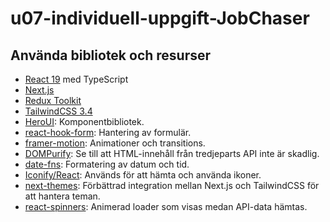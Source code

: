 # u07-individuell-uppgift-JobChaser

## Använda bibliotek och resurser
- [React 19](https://react.dev) med TypeScript
- [Next.js](https://nextjs.org)
- [Redux Toolkit](https://redux-toolkit.js.org)
- [TailwindCSS 3.4](https://v3.tailwindcss.com)
- [HeroUI](https://www.heroui.com): Komponentbibliotek.
- [react-hook-form](https://react-hook-form.com): Hantering av formulär.
- [framer-motion](https://github.com/motiondivision/motion): Animationer och transitions.
- [DOMPurify](https://github.com/cure53/DOMPurify): Se till att HTML-innehåll från tredjeparts API inte är skadlig.
- [date-fns](https://date-fns.org): Formatering av datum och tid.
- [Iconify/React](https://iconify.design/docs/icon-components/react/): Används för att hämta och använda ikoner.
- [next-themes](https://github.com/pacocoursey/next-themes): Förbättrad integration mellan Next.js och TailwindCSS för att hantera teman.
- [react-spinners](https://github.com/davidhu2000/react-spinners): Animerad loader som visas medan API-data hämtas.
